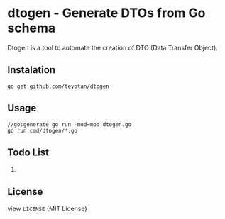 # dtogen - Generate DTOs from Go schema

Dtogen is a tool to automate the creation of DTO (Data Transfer Object).

## Instalation

```
go get github.com/teyotan/dtogen
```

## Usage

```
//go:generate go run -mod=mod dtogen.go
go run cmd/dtogen/*.go
```

## Todo List

1.

## License

view `LICENSE` (MIT License)
